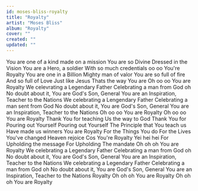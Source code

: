 ```yaml
---
id: moses-bliss-royalty
title: "Royalty"
artist: "Moses Bliss"
album: "Royalty"
cover: ""
created: ""
updated: ""
---
```


You are one of a kind
made on a mission
You are so Divine
Dressed in the Vision
You are a Hero, a soldier
With so much credentials
oo oo
You're Royalty
You are one in a Billion
Mighty man of valor
You are so full of fire
And so full of Love
Just like Jesus
Thats the way You are
Oh oo oo
You are Royalty
We celevrating a Legendary Father
Celebrating a man from God oh
No doubt about it,
You are God's Son, General
You are an Inspiration,
Teacher to the Nations
We celebrating a Lengendary Father
Celebrating a man sent from God
No doubt about it,
You are God's Son, General
You are an Inspiration,
Teacher to the Nations
Oh oo oo
You are Royalty
Oh oo oo
You are Royalty
Thank You for teaching Us the way to God
Thank You for Pouring out Yourself
Pouring out Yourself
The Principle that You teach us
Have made us winners
You are Royalty
For the Things You do
For the Lives You've changed
Heaven rejoice
Cos You're Royalty
Yei hei hei
For Upholding the message
For Upholding The mandate
Oh oh oh
You are Royalty
We celebrating a Legendary Father
Celebrating a man from God oh
No doubt about it,
You are God's Son, General
You are an Inspiration,
Teacher to the Nations
We celebrating a Legendary Father
Celebrating a man from God oh
No doubt about it,
You are God's Son, General
You are an Inspiration,
Teacher to the Nations
Royalty
Oh oh oh
You are Royalty
Oh oh oh
You are Royalty